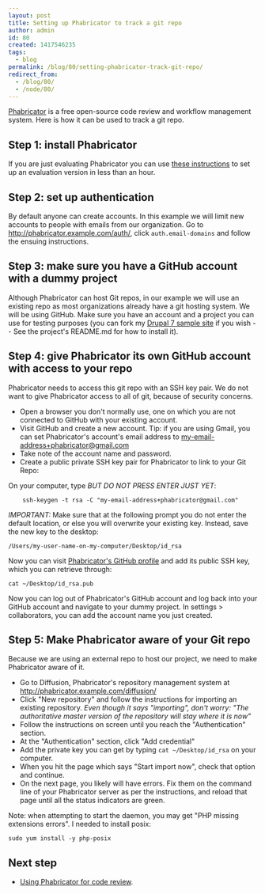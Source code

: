 ```yaml
---
layout: post
title: Setting up Phabricator to track a git repo
author: admin
id: 80
created: 1417546235
tags:
  - blog
permalink: /blog/80/setting-phabricator-track-git-repo/
redirect_from:
  - /blog/80/
  - /node/80/
---
```

[Phabricator](http://phabricator.org) is a free open-source code review and workflow management system. Here is how it can be used to track a git repo.

Step 1: install Phabricator
---------------------------

If you are just evaluating Phabricator you can use [these instructions](http://blog.dcycle.com/blog/79/installing-evaluation-version-phabricator) to set up an evaluation version in less than an hour.

Step 2: set up authentication
-----------------------------

By default anyone can create accounts. In this example we will limit new accounts to people with emails from our organization. Go to http://phabricator.example.com/auth/, click `auth.email-domains` and follow the ensuing instructions.

Step 3: make sure you have a GitHub account with a dummy project
----------------------------------------------------------------

Although Phabricator can host Git repos, in our example we will use an existing repo as most organizations already have a git hosting system. We will be using GitHub. Make sure you have an account and a project you can use for testing purposes (you can fork my [Drupal 7 sample site](https://github.com/alberto56/drupal7ci_stage2) if you wish -- See the project's README.md for how to install it).

Step 4: give Phabricator its own GitHub account with access to your repo
------------------------------------------------------------------------

Phabricator needs to access this git repo with an SSH key pair. We do not want to give Phabricator access to all of git, because of security concerns.

 * Open a browser you don't normally use, one on which you are not connected to GitHub with your existing account.
 * Visit GitHub and create a new account. Tip: if you are using Gmail, you can set Phabricator's account's email address to my-email-address+phabricator@gmail.com
 * Take note of the account name and password.
 * Create a public private SSH key pair for Phabricator to link to your Git Repo:

On your computer, type *BUT DO NOT PRESS ENTER JUST YET*:

		ssh-keygen -t rsa -C "my-email-address+phabricator@gmail.com"

*IMPORTANT:* Make sure that at the following prompt you do not enter the default location, or else you will overwrite your existing key. Instead, save the new key to the desktop:

    /Users/my-user-name-on-my-computer/Desktop/id_rsa

Now you can visit [Phabricator's GitHub profile](https://github.com/settings/ssh) and add its public SSH key, which you can retrieve through:

    cat ~/Desktop/id_rsa.pub

Now you can log out of Phabricator's GitHub account and log back into your GitHub account and navigate to your dummy project. In settings > collaborators, you can add the account name you just created.

Step 5: Make Phabricator aware of your Git repo
-----------------------------------------------

Because we are using an external repo to host our project, we need to make Phabricator aware of it.

 * Go to Diffusion, Phabricator's repository management system at http://phabricator.example.com/diffusion/
 * Click "New repository" and follow the instructions for importing an existing repository. *Even though it says "importing", don't worry: "The authoritative master version of the repository will stay where it is now"*
 * Follow the instructions on screen until you reach the "Authentication" section.
 * At the "Authentication" section, click "Add credential"
 * Add the private key you can get by typing `cat ~/Desktop/id_rsa` on your computer.
 * When you hit the page which says "Start import now", check that option and continue.
 * On the next page, you likely will have errors. Fix them on the command line of your Phabricator server as per the instructions, and reload that page until all the status indicators are green.

Note: when attempting to start the daemon, you may get "PHP missing extensions errors". I needed to install posix:

    sudo yum install -y php-posix

Next step
----------

 * [Using Phabricator for code review](http://blog.dcycle.com/blog/81/setting-phabricator-review-code).
